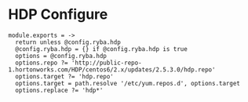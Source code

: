 
# HDP Configure

    module.exports = ->
      return unless @config.ryba.hdp
      @config.ryba.hdp = {} if @config.ryba.hdp is true
      options = @config.ryba.hdp
      options.repo ?= 'http://public-repo-1.hortonworks.com/HDP/centos6/2.x/updates/2.5.3.0/hdp.repo'
      options.target ?= 'hdp.repo'
      options.target = path.resolve '/etc/yum.repos.d', options.target
      options.replace ?= 'hdp*'
